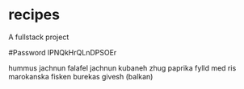 # recipes

A fullstack project

#Password
lPNQkHrQLnDPSOEr


hummus
jachnun
falafel
jachnun
kubaneh
zhug
paprika fylld med ris
marokanska fisken 
burekas
givesh (balkan)


